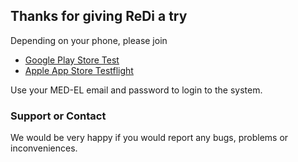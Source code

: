 ## Thanks for giving ReDi a try

Depending on your phone, please join

- [Google Play Store Test](https://play.google.com/apps/testing/ai.medel.redi)
- [Apple App Store Testflight](https://testflight.apple.com/join/6FPJhLDr)

Use your MED-EL email and password to login to the system.

### Support or Contact

We would be very happy if you would report any bugs, problems or inconveniences.
